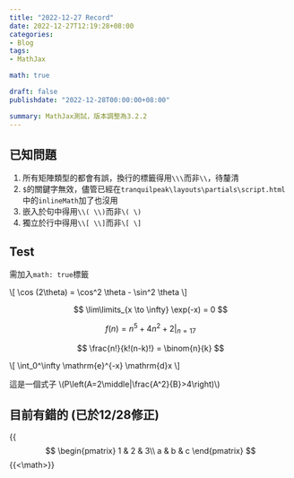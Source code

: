 ```yaml
---
title: "2022-12-27 Record"
date: 2022-12-27T12:19:28+08:00
categories:
- Blog
tags:
- MathJax

math: true

draft: false
publishdate: "2022-12-28T00:00:00+08:00"

summary: MathJax測試，版本調整為3.2.2
---
```


## 已知問題

1. 所有矩陣類型的都會有誤，換行的標籤得用```\\\```而非```\\```，待釐清
2. ```$```的關鍵字無效，儘管已經在```tranquilpeak\layouts\partials\script.html```中的```inlineMath```加了也沒用
3. 嵌入於句中得用```\\( \\)```而非```\( \)```
4. 獨立於行中得用```\\[ \\]```而非```\[ \]```

## Test

需加入```math: true```標籤

\\[ \cos (2\theta) = \cos^2 \theta - \sin^2 \theta \\]

$$ \lim\limits_{x \to \infty} \exp(-x) = 0 $$

$$ f(n) = n^5 + 4n^2 + 2 |_{n=17} $$

$$ \frac{n!}{k!(n-k)!} = \binom{n}{k} $$

\\[ \int_0^\infty \mathrm{e}^{-x} \mathrm{d}x \\]

這是一個式子 \\(P\left(A=2\middle|\frac{A^2}{B}>4\right)\\)

## 目前有錯的 (已於12/28修正)

{{<math>}}
$$
\begin{pmatrix}
1 & 2 & 3\\
a & b & c
\end{pmatrix}
$$
{{<\math>}}
